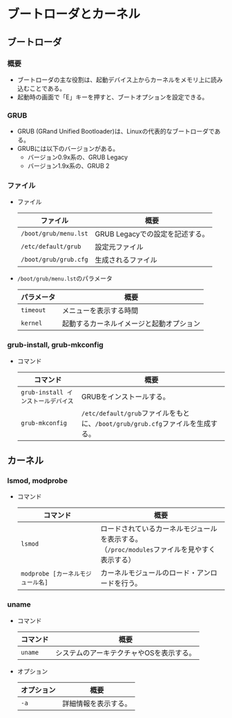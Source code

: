 # ブートローダとカーネル

## ブートローダ

### 概要

- ブートローダの主な役割は、起動デバイス上からカーネルをメモリ上に読み込むことである。
- 起動時の画面で「E」キーを押すと、ブートオプションを設定できる。

### GRUB

- GRUB (GRand Unified Bootloader)は、Linuxの代表的なブートローダである。
- GRUBには以下のバージョンがある。
  - バージョン0.9x系の、GRUB Legacy
  - バージョン1.9x系の、GRUB 2

### ファイル

- ファイル

  | ファイル              | 概要                            |
  | --------------------- | ------------------------------- |
  | `/boot/grub/menu.lst` | GRUB Legacyでの設定を記述する。 |
  | `/etc/default/grub`   | 設定元ファイル                  |
  | `/boot/grub/grub.cfg` | 生成されるファイル              |

- `/boot/grub/menu.lst`のパラメータ

  | パラメータ | 概要                                     |
  | ---------- | ---------------------------------------- |
  | `timeout`  | メニューを表示する時間                   |
  | `kernel`   | 起動するカーネルイメージと起動オプション |

### grub-install, grub-mkconfig

- コマンド

  |コマンド|概要|
  |---|---|
  |`grub-install インストールデバイス`|GRUBをインストールする。|
  |`grub-mkconfig`|`/etc/default/grub`ファイルをもとに、`/boot/grub/grub.cfg`ファイルを生成する。|

## カーネル

### lsmod, modprobe

- コマンド

  |コマンド|概要|
  |---|---|
  |`lsmod`|ロードされているカーネルモジュールを表示する。<br/>（`/proc/modules`ファイルを見やすく表示する）|
  |`modprobe [カーネルモジュール名]`|カーネルモジュールのロード・アンロードを行う。|

### uname

- コマンド

  |コマンド|概要|
  |---|---|
  |`uname`|システムのアーキテクチャやOSを表示する。|

- オプション

  |オプション|概要|
  |---|---|
  |`-a`|詳細情報を表示する。|
